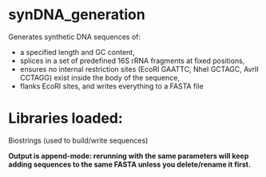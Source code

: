 # synDNA_generation
Generates synthetic DNA sequences of:
- a specified length and GC content, 
- splices in a set of predefined 16S rRNA fragments at fixed positions, 
- ensures no internal restriction sites (EcoRI GAATTC, NheI GCTAGC, AvrII CCTAGG) exist inside the body of the sequence, 
- flanks EcoRI sites, and writes everything to a FASTA file

# Libraries loaded: 
Biostrings (used to build/write sequences)

**Output is append-mode: rerunning with the same parameters will keep adding sequences to the same FASTA unless you delete/rename it first.**
